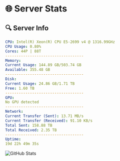 # 🌐 Server Stats
## 🔍 Server Info
```yaml
CPU: Intel(R) Xeon(R) CPU E5-2699 v4 @ 1316.99GHz
CPU Usage: 0.80%
Cores: 44P | 88T
-----------------------------------
Memory:
Current Usage: 144.89 GB/503.74 GB
Available: 355.48 GB
-----------------------------------
Disk:
Current Usage: 24.86 GB/1.71 TB
Free: 1.60 TB
-----------------------------------
GPU:
No GPU detected
-----------------------------------
Network:
Current Transfer (Sent): 13.71 MB/s
Current Transfer (Received): 91.10 KB/s
Total Sent: 158.88 TB
Total Received: 2.35 TB
-----------------------------------
Uptime:
19d 22h 49m 35s
```
![GitHub Stats](https://img.shields.io/badge/Updated-2025-02-27_21:32:53-blue)